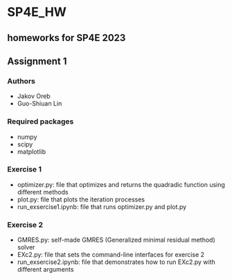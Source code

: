 # SP4E_HW
## homeworks for SP4E 2023
## Assignment 1
### Authors
- Jakov Oreb
- Guo-Shiuan Lin 
### Required packages
- numpy
- scipy
- matplotlib
  
### Exercise 1
- optimizer.py: file that optimizes and returns the quadradic function using different methods
- plot.py: file that plots the iteration processes
- run_exsercise1.ipynb: file that runs optimizer.py and plot.py

### Exercise 2
- GMRES.py: self-made GMRES (Generalized minimal residual method) solver
- EXc2.py: file that sets the command-line interfaces for exercise 2
- run_exsercise2.ipynb: file that demonstrates how to run EXc2.py with different arguments 
